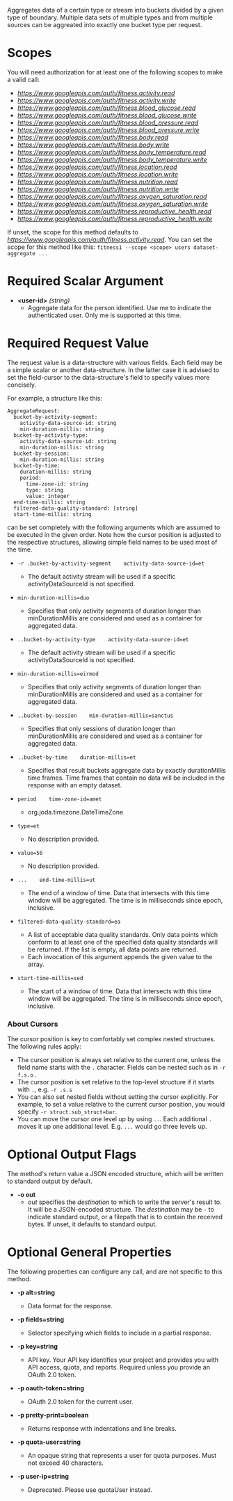 Aggregates data of a certain type or stream into buckets divided by a given type of boundary. Multiple data sets of multiple types and from multiple sources can be aggreated into exactly one bucket type per request.
# Scopes

You will need authorization for at least one of the following scopes to make a valid call:

* *https://www.googleapis.com/auth/fitness.activity.read*
* *https://www.googleapis.com/auth/fitness.activity.write*
* *https://www.googleapis.com/auth/fitness.blood_glucose.read*
* *https://www.googleapis.com/auth/fitness.blood_glucose.write*
* *https://www.googleapis.com/auth/fitness.blood_pressure.read*
* *https://www.googleapis.com/auth/fitness.blood_pressure.write*
* *https://www.googleapis.com/auth/fitness.body.read*
* *https://www.googleapis.com/auth/fitness.body.write*
* *https://www.googleapis.com/auth/fitness.body_temperature.read*
* *https://www.googleapis.com/auth/fitness.body_temperature.write*
* *https://www.googleapis.com/auth/fitness.location.read*
* *https://www.googleapis.com/auth/fitness.location.write*
* *https://www.googleapis.com/auth/fitness.nutrition.read*
* *https://www.googleapis.com/auth/fitness.nutrition.write*
* *https://www.googleapis.com/auth/fitness.oxygen_saturation.read*
* *https://www.googleapis.com/auth/fitness.oxygen_saturation.write*
* *https://www.googleapis.com/auth/fitness.reproductive_health.read*
* *https://www.googleapis.com/auth/fitness.reproductive_health.write*

If unset, the scope for this method defaults to *https://www.googleapis.com/auth/fitness.activity.read*.
You can set the scope for this method like this: `fitness1 --scope <scope> users dataset-aggregate ...`
# Required Scalar Argument
* **&lt;user-id&gt;** *(string)*
    - Aggregate data for the person identified. Use me to indicate the authenticated user. Only me is supported at this time.
# Required Request Value

The request value is a data-structure with various fields. Each field may be a simple scalar or another data-structure.
In the latter case it is advised to set the field-cursor to the data-structure's field to specify values more concisely.

For example, a structure like this:
```
AggregateRequest:
  bucket-by-activity-segment:
    activity-data-source-id: string
    min-duration-millis: string
  bucket-by-activity-type:
    activity-data-source-id: string
    min-duration-millis: string
  bucket-by-session:
    min-duration-millis: string
  bucket-by-time:
    duration-millis: string
    period:
      time-zone-id: string
      type: string
      value: integer
  end-time-millis: string
  filtered-data-quality-standard: [string]
  start-time-millis: string

```

can be set completely with the following arguments which are assumed to be executed in the given order. Note how the cursor position is adjusted to the respective structures, allowing simple field names to be used most of the time.

* `-r .bucket-by-activity-segment    activity-data-source-id=et`
    - The default activity stream will be used if a specific activityDataSourceId is not specified.
* `min-duration-millis=duo`
    - Specifies that only activity segments of duration longer than minDurationMillis are considered and used as a container for aggregated data.

* `..bucket-by-activity-type    activity-data-source-id=et`
    - The default activity stream will be used if a specific activityDataSourceId is not specified.
* `min-duration-millis=eirmod`
    - Specifies that only activity segments of duration longer than minDurationMillis are considered and used as a container for aggregated data.

* `..bucket-by-session    min-duration-millis=sanctus`
    - Specifies that only sessions of duration longer than minDurationMillis are considered and used as a container for aggregated data.

* `..bucket-by-time    duration-millis=et`
    - Specifies that result buckets aggregate data by exactly durationMillis time frames. Time frames that contain no data will be included in the response with an empty dataset.
* `period    time-zone-id=amet`
    - org.joda.timezone.DateTimeZone
* `type=et`
    - No description provided.
* `value=56`
    - No description provided.


* `...    end-time-millis=ut`
    - The end of a window of time. Data that intersects with this time window will be aggregated. The time is in milliseconds since epoch, inclusive.
* `filtered-data-quality-standard=ea`
    - A list of acceptable data quality standards. Only data points which conform to at least one of the specified data quality standards will be returned. If the list is empty, all data points are returned.
    - Each invocation of this argument appends the given value to the array.
* `start-time-millis=sed`
    - The start of a window of time. Data that intersects with this time window will be aggregated. The time is in milliseconds since epoch, inclusive.


### About Cursors

The cursor position is key to comfortably set complex nested structures. The following rules apply:

* The cursor position is always set relative to the current one, unless the field name starts with the `.` character. Fields can be nested such as in `-r f.s.o` .
* The cursor position is set relative to the top-level structure if it starts with `.`, e.g. `-r .s.s`
* You can also set nested fields without setting the cursor explicitly. For example, to set a value relative to the current cursor position, you would specify `-r struct.sub_struct=bar`.
* You can move the cursor one level up by using `..`. Each additional `.` moves it up one additional level. E.g. `...` would go three levels up.


# Optional Output Flags

The method's return value a JSON encoded structure, which will be written to standard output by default.

* **-o out**
    - *out* specifies the *destination* to which to write the server's result to.
      It will be a JSON-encoded structure.
      The *destination* may be `-` to indicate standard output, or a filepath that is to contain the received bytes.
      If unset, it defaults to standard output.
# Optional General Properties

The following properties can configure any call, and are not specific to this method.

* **-p alt=string**
    - Data format for the response.

* **-p fields=string**
    - Selector specifying which fields to include in a partial response.

* **-p key=string**
    - API key. Your API key identifies your project and provides you with API access, quota, and reports. Required unless you provide an OAuth 2.0 token.

* **-p oauth-token=string**
    - OAuth 2.0 token for the current user.

* **-p pretty-print=boolean**
    - Returns response with indentations and line breaks.

* **-p quota-user=string**
    - An opaque string that represents a user for quota purposes. Must not exceed 40 characters.

* **-p user-ip=string**
    - Deprecated. Please use quotaUser instead.
